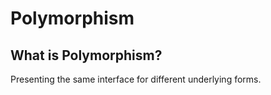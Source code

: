 # Polymorphism

## What is Polymorphism?
Presenting the same interface for different underlying forms.
